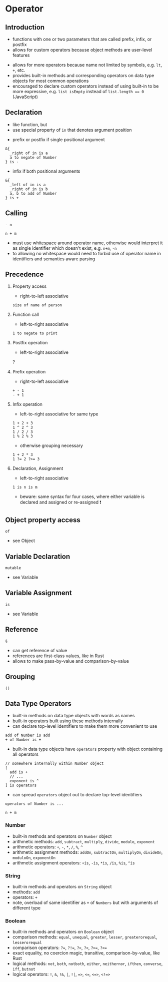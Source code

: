 # Operator



## Introduction

- functions with one or two parameters that are called prefix, infix, or postfix
- allows for custom operators because object methods are user-level features
<!-- todo: remove custom operators? -->
- allows for more operators because name not limited by symbols, e.g. `lt`, `+`, etc.
- provides built-in methods and corresponding operators on data type objects for most common operations
- encouraged to declare custom operators instead of using built-in to be more expressive, e.g. `list isEmpty` instead of `list.length == 0` (JavaScript)



## Declaration

- like function, but
- use special property of `in` that denotes argument position
<!-- todo: too much magic by simply using object property makes method and operator -->
- prefix or postfix if single positional argument

```
&{
  _right of in is a
  a to negate of Number
} is -
```

- infix if both positional arguments

```
&{
  _left of in is a
  _right of in is b
  a, b to add of Number
} is +
```

<!-- todo: shoud allow around-fix? like grouping operator? -->
<!-- todo: how to define precedence? or fixed by the type of operation, avoid requiring grouping to achieve correct semantics -->



## Calling

```
- n
```

```
n + m
```

- must use whitespace around operator name, otherwise would interpret it as single identifier which doesn't exist, e.g. `n+m`, `-n`
- to allowing no whitespace would need to forbid use of operator name in identifiers and semantics aware parsing



## Precedence

1. Property access

    - right-to-left associative

    ```
    size of name of person
    ```

2. Function call

    - left-to-right associative

    ```
    1 to negate to print
    ```

3. Postfix operation

    - left-to-right associative

    ?

4. Prefix operation

    - right-to-left associative

    ```
    + - 1
    - + 1
    ```

5. Infix operation

    - left-to-right associative for same type

    ```
    1 + 2 + 3
    1 ^ 2 ^ 3
    1 / 2 / 3
    1 % 2 % 3
    ```

    - otherwise grouping necessary

    ```
    1 + 2 * 3
    1 ?= 2 ?>= 3
    ```

6. Declaration, Assignment

    - left-to-right associative

    ```
    1 is n is m
    ```
    
    - beware: same syntax for four cases, where either variable is declared and assigned or re-assigned ❗️

<!-- todo: where is grouping, where is reference? -->



## Object property access

```
of
```

- see Object



## Variable Declaration

```
mutable
```

- see Variable



## Variable Assignment

```
is
```

- see Variable



## Reference

```
§
```

- can get reference of value
- references are first-class values, like in Rust
- allows to make pass-by-value and comparison-by-value



## Grouping

```
()
```

<!-- todo: use for tuple instead? fixed ordered sequence of values of any type. Could be similar to object -->



## Data Type Operators

- built-in methods on data type objects with words as names
- built-in operators built using these methods internally
- can declare top-level identifiers to make them more convenient to use

```
add of Number is add
+ of Number is +
```

- built-in data type objects have `operators` property with object containing all operators

```
// somewhere internally within Number object
[
  add is +
  // ...
  exponent is ^
] is operators
```

- can spread `operators` object out to declare top-level identifiers

```
operators of Number is ...

n + m
```

### Number

- built-in methods and operators on `Number` object
- arithmetic methods: `add`, `subtract`, `multiply`, `divide`, `modulo`, `exponent`
- arithmetic operators: `+`, `-`, `*`, `/`, `%`, `^`
- arithmetic assignment methods: `addOn`, `subtractOn`, `multiplyOn`, `divideOn`, `moduloOn`, `exponentOn`
- arithmetic assignment operators: `+is`, `-is`, `*is`, `/is`, `%is`, `^is`

### String

- built-in methods and operators on `String` object
- methods: `add`
- operators: `+`
- note, overload of same identifier as `+` of `Numbers` but with arguments of different type 

### Boolean

- built-in methods and operators on `Boolean` object
- comparison methods: `equal`, `unequal`, `greater`, `lesser`, `greaterorequal`, `lesserorequal`
- comparison operators: `?=`, `?!=`, `?>`, `?<`, `?>=`, `?<=`
- exact equality, no coercion magic, transitive, comparison-by-value, like Rust
- logical methods: `not`, `both`, `notboth`, `either`, `neithernor`, `ifthen`, `converse`, `iff`, `butnot`
- logical operators: `!`, `&`, `!&`, `|`, `!|`, `=>`, `<=`, `<=>`, `<!=>`
